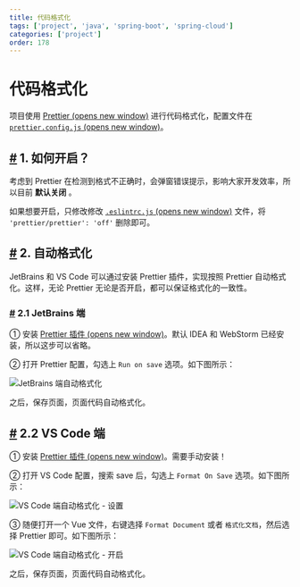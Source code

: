 ```yaml
---
title: 代码格式化
tags: ['project', 'java', 'spring-boot', 'spring-cloud']
categories: ['project']
order: 178
---
```

# 代码格式化

项目使用 [Prettier  (opens new window)](https://prettier.io/) 进行代码格式化，配置文件在 [`prettier.config.js`  (opens new window)](https://github.com/yudaocode/yudao-ui-admin-vue3/blob/master/prettier.config.js)。

 ## [#](#_1-如何开启) 1. 如何开启？

 考虑到 Prettier 在检测到格式不正确时，会弹窗错误提示，影响大家开发效率，所以目前 **默认关闭** 。

 如果想要开启，只修改修改 [`.eslintrc.js`  (opens new window)](https://github.com/yudaocode/yudao-ui-admin-vue3/blob/master/.eslintignore) 文件，将 `'prettier/prettier': 'off'` 删除即可。

 ## [#](#_2-自动格式化) 2. 自动格式化

 JetBrains 和 VS Code 可以通过安装 Prettier 插件，实现按照 Prettier 自动格式化。这样，无论 Prettier 无论是否开启，都可以保证格式化的一致性。

 ### [#](#_2-1-jetbrains-端) 2.1 JetBrains 端

 ① 安装 [Prettier 插件  (opens new window)](https://plugins.jetbrains.com/plugin/10456-prettier)。默认 IDEA 和 WebStorm 已经安装，所以这步可以省略。

 ② 打开 Prettier 配置，勾选上 `Run on save` 选项。如下图所示：

 ![JetBrains 端自动格式化](https://doc.iocoder.cn/img/Vue3/%E4%BB%A3%E7%A0%81%E6%A0%BC%E5%BC%8F%E5%8C%96/JetBrains%E8%87%AA%E5%8A%A8%E4%BF%9D%E5%AD%98.png)

 之后，保存页面，页面代码自动格式化。

 ## [#](#_2-2-vs-code-端) 2.2 VS Code 端

 ① 安装 [Prettier 插件  (opens new window)](https://marketplace.visualstudio.com/items?itemName=esbenp.prettier-vscode)。需要手动安装！

 ② 打开 VS Code 配置，搜索 save 后，勾选上 `Format On Save` 选项。如下图所示：

 ![VS Code 端自动格式化 - 设置](https://doc.iocoder.cn/img/Vue3/%E4%BB%A3%E7%A0%81%E6%A0%BC%E5%BC%8F%E5%8C%96/VSCode%E8%87%AA%E5%8A%A8%E4%BF%9D%E5%AD%98.png)

 ③ 随便打开一个 Vue 文件，右键选择 `Format Document` 或者 `格式化文档`，然后选择 Prettier 即可。如下图所示：

 ![VS Code 端自动格式化 - 开启](https://doc.iocoder.cn/img/Vue3/%E4%BB%A3%E7%A0%81%E6%A0%BC%E5%BC%8F%E5%8C%96/VSCode%E8%87%AA%E5%8A%A8%E4%BF%9D%E5%AD%982.png)

 之后，保存页面，页面代码自动格式化。

